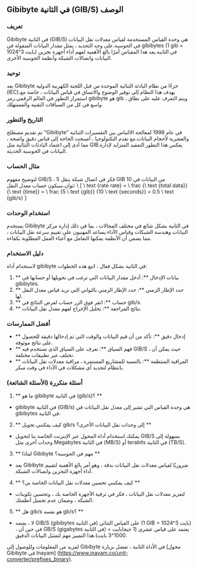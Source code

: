 ## Gibibyte في الثانية (GIB/S) الوصف

### تعريف
Gibibyte في الثانية (GIB/S) هي وحدة القياس المستخدمة لقياس معدلات نقل البيانات في الحوسبة.على وجه التحديد ، يمثل مقدار البيانات المنقولة في gibibytes (1 gib = 1024^3 بايت) في الثانية.يعد هذا المقياس أمرًا بالغ الأهمية لفهم أداء أجهزة تخزين البيانات واتصالات الشبكة وأنظمة الحوسبة الأخرى.

### توحيد
يعد Gibibyte جزءًا من نظام البادئة الثنائية الموحدة من قبل اللجنة الكهربية الدولية (IEC).يهدف هذا النظام إلى توفير الوضوح والاتساق في قياس البيانات ، خاصة مع استمرار التطور في العالم الرقمي.رمز gibibyte هو gib ، ويتم التعرف عليه على نطاق واسع في كل من السياقات التقنية والمستهلك.

### التاريخ والتطور
تم تقديم مصطلح "Gibibyte" في عام 1998 لمعالجة الالتباس بين التفسيرات الثنائية والعشرية لأحجام البيانات.مع تقدم التكنولوجيا ، أصبحت الحاجة إلى قياس دقيق واضحة ، مما أدى إلى اعتماد البادئات الثنائية مثل GIB.يعكس هذا التطور التعقيد المتزايد لإدارة البيانات في الحوسبة الحديثة.

### مثال الحساب
لتوضيح مفهوم GIB/S ، فكر في اتصال شبكة ينقل 5 GIB من البيانات في 10 ثوان.سيكون حساب معدل النقل:
\ [
\ text {rate rate} = \ frac {\ text {total data}} {\ text {time}} = \ frac {5 \ text {gib}} {10 \ text {seconds}} = 0.5 \ text {gib/s}
\]

### استخدام الوحدات
يستخدم Gibibyte في الثانية بشكل شائع في مختلف المجالات ، بما في ذلك إدارة مركز البيانات وهندسة الشبكات وقياس الأداء.يساعد المهنيون على تقييم سرعة نقل البيانات ، مما يضمن أن الأنظمة يمكنها التعامل مع أعباء العمل المطلوبة بكفاءة.

### دليل الاستخدام
لاستخدام أداة gibibyte في الثانية بشكل فعال ، اتبع هذه الخطوات:
1. ** بيانات الإدخال **: أدخل مقدار البيانات التي ترغب في تحويلها أو حسابها في gibibytes.
2. ** حدد الإطار الزمني **: حدد الإطار الزمني بالثواني التي تريد قياس معدل النقل لها.
3. ** حساب **: انقر فوق الزر حساب لعرض النتائج في gib/s.
4. ** نتائج المراجعة **: تحليل الإخراج لفهم معدل نقل البيانات.

### أفضل الممارسات
- ** إدخال دقيق **: تأكد من أن قيم البيانات والوقت التي تم إدخالها دقيقة للحصول على نتائج موثوقة.
- ** فهم السياق **: تعرف على السياق الذي تستخدم فيه GIB/S ، حيث يمكن أن تختلف عبر تطبيقات مختلفة.
- ** المراقبة المنتظمة **: بالنسبة للمشاريع المستمرة ، مراقبة معدلات نقل البيانات بانتظام لتحديد أي مشكلات في الأداء في وقت مبكر.

### أسئلة متكررة (الأسئلة الشائعة)

1. ** ما هو gibibyte في الثانية (gib/s)؟ **
- gibibyte في الثانية (GIB/s) هي وحدة القياس التي تشير إلى معدل نقل البيانات في gibibytes في الثانية.

2. ** كيف يمكنني تحويل gib/s إلى وحدات نقل البيانات الأخرى؟ **
- يمكنك استخدام أداة المحول عبر الإنترنت الخاصة بنا لتحويل GIB/S بسهولة إلى وحدات أخرى مثل Megabytes في الثانية (MB/S) أو terabits في الثانية (TB/S).

3. ** لماذا Gibibyte مهم في الحوسبة؟ **
- يعد Gibibyte ضروريًا لقياس معدلات نقل البيانات بدقة ، وهو أمر بالغ الأهمية لتقييم أداء أجهزة التخزين واتصالات الشبكة.

4. ** كيف يمكنني تحسين معدلات نقل البيانات الخاصة بي؟ **
- لتعزيز معدلات نقل البيانات ، فكر في ترقية الأجهزة الخاصة بك ، وتحسين تكوينات الشبكة ، وضمان عدم تحميل أنظمتك.

5. ** هل gib/s هو نفسه gb/s؟ **
- لا ، يعتمد GIB/S (gibibytes في الثانية) على القياس الثنائي (1 GIB = 1024^3 بايت) ، في حين أن GB/S (gigabytes في الثانية) يعتمد على قياس عشري (1 جيجابايت = 1000^3 بايت).هذا التمييز مهم لتمثيل البيانات الدقيق.

لمزيد من المعلومات وللوصول إلى Gibibyte في الأداة الثانية ، تفضل بزيارة [محول Gibibyte في Inayam] (https://www.inayam.co/unit-converter/prefixes_binary).